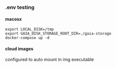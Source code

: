 ### .env testing 

#### macosx 
`export LOCAL_DISK=/tmp` <br>
`export GAIA_DISK_STORAGE_ROOT_DIR=./gaia-storage` <br>
`docker-compose up -d`

#### cloud images
configured to auto mount in img executable 

